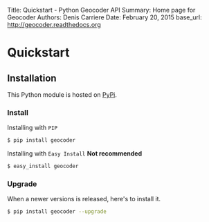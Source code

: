 Title:   Quickstart - Python Geocoder API
Summary: Home page for Geocoder
Authors: Denis Carriere
Date:    February 20, 2015
base_url: http://geocoder.readthedocs.org


# Quickstart

## Installation
This Python module is hosted on [PyPi](https://pypi.python.org/pypi).

### Install
Installing with ``PIP``

```bash
$ pip install geocoder
```

Installing with ``Easy Install`` **Not recommended**

```bash
$ easy_install geocoder
```

### Upgrade
When a newer versions is released, here's to install it.

```bash
$ pip install geocoder --upgrade
```